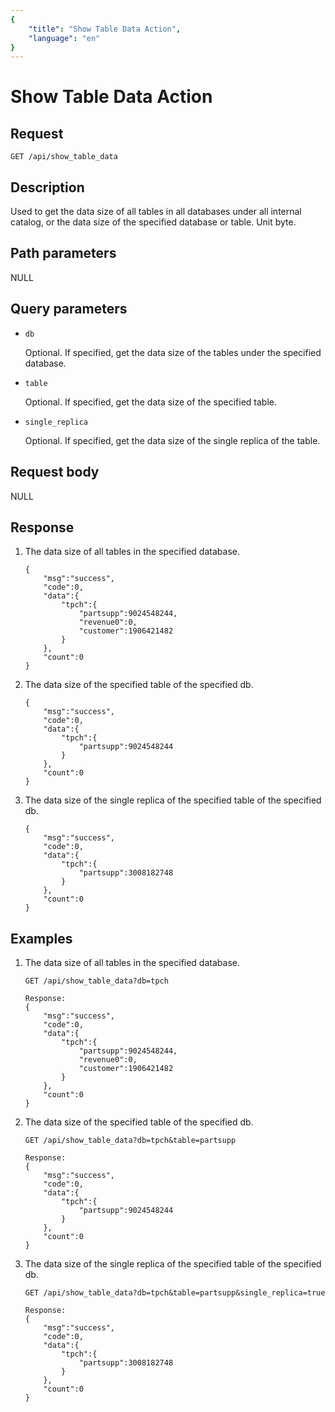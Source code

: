 ```yaml
---
{
    "title": "Show Table Data Action",
    "language": "en"
}
---
```


# Show Table Data Action

## Request

`GET /api/show_table_data`

## Description

Used to get the data size of all tables in all databases under all internal catalog, or the data size of the specified database or table. Unit byte.
    
## Path parameters

NULL

## Query parameters

* `db`

    Optional. If specified, get the data size of the tables under the specified database.

* `table`

    Optional. If specified, get the data size of the specified table.

* `single_replica`

    Optional. If specified, get the data size of the single replica of the table.

## Request body

NULL

## Response

1. The data size of all tables in the specified database.

    ```
    {
        "msg":"success",
        "code":0,
        "data":{
            "tpch":{
                "partsupp":9024548244,
                "revenue0":0,
                "customer":1906421482
            }
        },
        "count":0
    }
    ```
    
2. The data size of the specified table of the specified db.

    ```
    {
        "msg":"success",
        "code":0,
        "data":{
            "tpch":{
                "partsupp":9024548244
            }
        },
        "count":0
    }
    ```

3. The data size of the single replica of the specified table of the specified db.

    ```
    {
        "msg":"success",
        "code":0,
        "data":{
            "tpch":{
                "partsupp":3008182748
            }
        },
        "count":0
    }
    ```
    
## Examples

1. The data size of all tables in the specified database.

    ```
    GET /api/show_table_data?db=tpch
    
    Response:
    {
        "msg":"success",
        "code":0,
        "data":{
            "tpch":{
                "partsupp":9024548244,
                "revenue0":0,
                "customer":1906421482
            }
        },
        "count":0
    }
    ```

2. The data size of the specified table of the specified db.

    ```
    GET /api/show_table_data?db=tpch&table=partsupp
        
    Response:
    {
        "msg":"success",
        "code":0,
        "data":{
            "tpch":{
                "partsupp":9024548244
            }
        },
        "count":0
    }
    ```
3. The data size of the single replica of the specified table of the specified db.

    ```
    GET /api/show_table_data?db=tpch&table=partsupp&single_replica=true
        
    Response:
    {
        "msg":"success",
        "code":0,
        "data":{
            "tpch":{
                "partsupp":3008182748
            }
        },
        "count":0
    }
    ```
